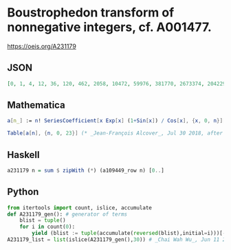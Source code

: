 # Boustrophedon transform of nonnegative integers, cf\. A001477\.
https://oeis.org/A231179
## JSON
```JSON
[0, 1, 4, 12, 36, 120, 462, 2058, 10472, 59976, 381770, 2673374, 20422908, 169020852, 1506427678, 14385323610, 146527700944, 1585801332848, 18171944693586, 219803766565366, 2798628476670180, 37414906698747564, 524019526485293894, 7672827408344428242]
```
## Mathematica
```Mathematica
a[n_] := n! SeriesCoefficient[x Exp[x] (1+Sin[x]) / Cos[x], {x, 0, n}];
```
```Mathematica
Table[a[n], {n, 0, 23}] (* _Jean-François Alcover_, Jul 30 2018, after _Peter Luschny_ *)
```
## Haskell
```Haskell
a231179 n = sum $ zipWith (*) (a109449_row n) [0..]
```
## Python
```Python
from itertools import count, islice, accumulate
def A231179_gen(): # generator of terms
    blist = tuple()
    for i in count(0):
        yield (blist := tuple(accumulate(reversed(blist),initial=i)))[-1]
A231179_list = list(islice(A231179_gen(),30)) # _Chai Wah Wu_, Jun 11 2022
```
